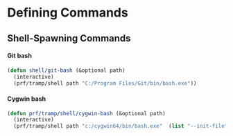 

# Defining Commands

## Shell-Spawning Commands

#### Git bash

```el
(defun shell/git-bash (&optional path)
  (interactive)
  (prf/tramp/shell path "C:/Program Files/Git/bin/bash.exe"))
```

#### Cygwin bash

```el
(defun prf/tramp/shell/cygwin-bash (&optional path)
  (interactive)
  (prf/tramp/shell path "c:/cygwin64/bin/bash.exe"  (list "--init-file" (concat "/home/" (getenv "USERNAME") "/.bashrc"))))
```
